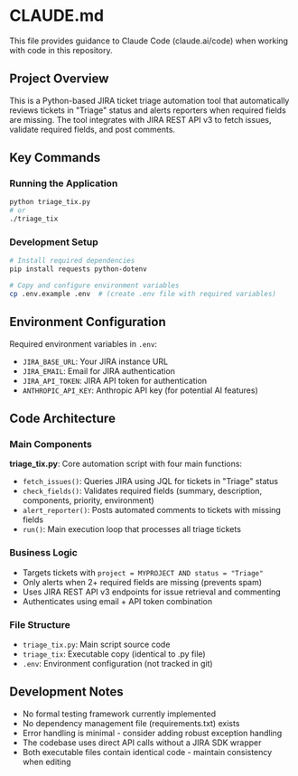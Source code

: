 # CLAUDE.md

This file provides guidance to Claude Code (claude.ai/code) when working with code in this repository.

## Project Overview

This is a Python-based JIRA ticket triage automation tool that automatically reviews tickets in "Triage" status and alerts reporters when required fields are missing. The tool integrates with JIRA REST API v3 to fetch issues, validate required fields, and post comments.

## Key Commands

### Running the Application
```bash
python triage_tix.py
# or
./triage_tix
```

### Development Setup
```bash
# Install required dependencies
pip install requests python-dotenv

# Copy and configure environment variables
cp .env.example .env  # (create .env file with required variables)
```

## Environment Configuration

Required environment variables in `.env`:
- `JIRA_BASE_URL`: Your JIRA instance URL
- `JIRA_EMAIL`: Email for JIRA authentication  
- `JIRA_API_TOKEN`: JIRA API token for authentication
- `ANTHROPIC_API_KEY`: Anthropic API key (for potential AI features)

## Code Architecture

### Main Components

**triage_tix.py**: Core automation script with four main functions:
- `fetch_issues()`: Queries JIRA using JQL for tickets in "Triage" status
- `check_fields()`: Validates required fields (summary, description, components, priority, environment)
- `alert_reporter()`: Posts automated comments to tickets with missing fields
- `run()`: Main execution loop that processes all triage tickets

### Business Logic
- Targets tickets with `project = MYPROJECT AND status = "Triage"`
- Only alerts when 2+ required fields are missing (prevents spam)
- Uses JIRA REST API v3 endpoints for issue retrieval and commenting
- Authenticates using email + API token combination

### File Structure
- `triage_tix.py`: Main script source code
- `triage_tix`: Executable copy (identical to .py file)
- `.env`: Environment configuration (not tracked in git)

## Development Notes

- No formal testing framework currently implemented
- No dependency management file (requirements.txt) exists
- Error handling is minimal - consider adding robust exception handling
- The codebase uses direct API calls without a JIRA SDK wrapper
- Both executable files contain identical code - maintain consistency when editing